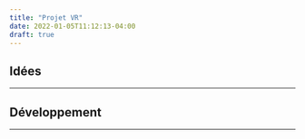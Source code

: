 ```yaml
---
title: "Projet VR"
date: 2022-01-05T11:12:13-04:00
draft: true
---
```


## Idées

---
## Développement

---

